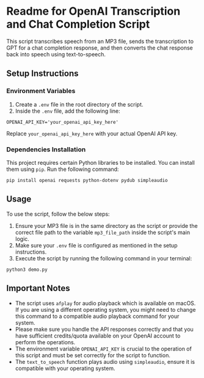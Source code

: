 # Readme for OpenAI Transcription and Chat Completion Script

This script transcribes speech from an MP3 file, sends the transcription to GPT for a chat completion response, and then converts the chat response back into speech using text-to-speech. 

## Setup Instructions

### Environment Variables

1. Create a `.env` file in the root directory of the script.
2. Inside the `.env` file, add the following line:

```
OPENAI_API_KEY='your_openai_api_key_here'
```

Replace `your_openai_api_key_here` with your actual OpenAI API key.

### Dependencies Installation

This project requires certain Python libraries to be installed. You can install them using `pip`. Run the following command:

```
pip install openai requests python-dotenv pydub simpleaudio
```

## Usage

To use the script, follow the below steps:

1. Ensure your MP3 file is in the same directory as the script or provide the correct file path to the variable `mp3_file_path` inside the script's main logic.
2. Make sure your `.env` file is configured as mentioned in the setup instructions.
3. Execute the script by running the following command in your terminal:

```
python3 demo.py
```

## Important Notes

- The script uses `afplay` for audio playback which is available on macOS. If you are using a different operating system, you might need to change this command to a compatible audio playback command for your system.
- Please make sure you handle the API responses correctly and that you have sufficient credits/quota available on your OpenAI account to perform the operations.
- The environment variable `OPENAI_API_KEY` is crucial to the operation of this script and must be set correctly for the script to function.
- The `text_to_speech` function plays audio using `simpleaudio`, ensure it is compatible with your operating system.